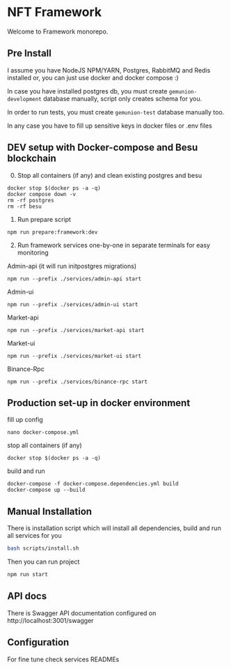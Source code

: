 # NFT Framework

Welcome to Framework monorepo.

## Pre Install

I assume you have NodeJS NPM/YARN, Postgres, RabbitMQ and Redis installed
or, you can just use docker and docker compose :)

In case you have installed postgres db, you must create `gemunion-development` database manually,
script only creates schema for you.

In order to run tests, you must create `gemunion-test` database manually too.

In any case you have to fill up sensitive keys in docker files or .env files

## DEV setup with Docker-compose and Besu blockchain
0. Stop all containers (if any) and clean existing postgres and besu
```shell script
docker stop $(docker ps -a -q)
docker compose down -v
rm -rf postgres
rm -rf besu
```
1. Run prepare script
```shell script
npm run prepare:framework:dev
```
2. Run framework services one-by-one in separate terminals for easy monitoring

Admin-api (it will run initpostgres migrations)
```shell script
npm run --prefix ./services/admin-api start
```
Admin-ui
```shell script
npm run --prefix ./services/admin-ui start
```
Market-api
```shell script
npm run --prefix ./services/market-api start
```
Market-ui
```shell script
npm run --prefix ./services/market-ui start
```
Binance-Rpc
```shell script
npm run --prefix ./services/binance-rpc start
```

## Production set-up in docker environment
fill up config
```shell script
nano docker-compose.yml
```
stop all containers (if any)
```shell script
docker stop $(docker ps -a -q)
```
build and run
```shell script
docker-compose -f docker-compose.dependencies.yml build
docker-compose up --build
```

## Manual Installation

There is installation script which will install all dependencies, build and run all services for you

```bash
bash scripts/install.sh
```

Then you can run project

```bash
npm run start
```

## API docs

There is Swagger API documentation configured on http://localhost:3001/swagger

## Configuration

For fine tune check services READMEs

